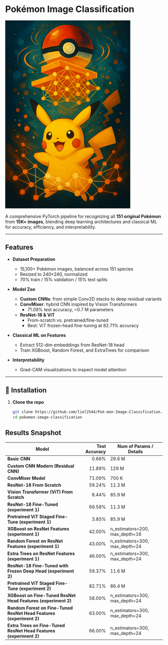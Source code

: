 # Pokémon Image Classification
<img src="./image.png" alt="PokéNet AI" width="400"/>

A comprehensive PyTorch pipeline for recognizing all **151 original Pokémon** from **15K+ images**, blending deep learning architectures and classical ML for accuracy, efficiency, and interpretability.


---

##  Features

- **Dataset Preparation**  
  - 15,100+ Pokémon images, balanced across 151 species  
  - Resized to 240×240, normalized  
  - 70% train / 15% validation / 15% test splits  

- **Model Zoo**  
  - **Custom CNNs**: from simple Conv2D stacks to deep residual variants  
  - **ConvMixer**: hybrid CNN inspired by Vision Transformers  
    - 71.09% test accuracy, ~0.7 M parameters  
  - **ResNet-18 & ViT**  
    - From-scratch vs. pretrained/fine-tuned  
    - Best: ViT frozen-head fine-tuning at 82.71% accuracy  

- **Classical ML on Features**  
  - Extract 512-dim embeddings from ResNet-18 head  
  - Train XGBoost, Random Forest, and ExtraTrees for comparison  

- **Interpretability**  
  - Grad-CAM visualizations to inspect model attention  


---

## 🔧 Installation

1. **Clone the repo**  
   ```bash
   git clone https://github.com/liel2544/Pok-mon-Image-Classification.git
   cd pokemon-image-classification

##  Results Snapshot

| Model                                                         | Test Accuracy | Num of Params / Details                         |
| ------------------------------------------------------------- | ------------: | ------------------------------------------------ |
| **Basic CNN**                                                 |         0.66% | 29.6 M                                           |
| **Custom CNN Modern (Residual CNN)**                          |        11.89% | 129 M                                            |
| **ConvMixer Model**                                           |        71.09% | 700 K                                            |
| **ResNet-18 From Scratch**                                    |        59.24% | 11.3 M                                           |
| **Vision Transformer (ViT) From Scratch**                     |         8.44% | 85.9 M                                           |
| **ResNet-18 Fine-Tuned (experiment 1)**                       |        69.58% | 11.3 M                                           |
| **Pretrained ViT Staged Fine-Tune (experiment 1)**            |         3.85% | 85.9 M                                           |
| **XGBoost on ResNet Features (experiment 1)**                 |        42.00% | n_estimators=200, max_depth=16                   |
| **Random Forest on ResNet Features (experiment 1)**           |        43.00% | n_estimators=300, max_depth=24                   |
| **Extra Trees on ResNet Features (experiment 1)**             |        46.00% | n_estimators=300, max_depth=24                   |
| **ResNet-18 Fine-Tuned with Frozen Deep Head (experiment 2)** |        59.37% | 11.6 M                                           |
| **Pretrained ViT Staged Fine-Tune (experiment 2)**            |        82.71% | 86.4 M                                           |
| **XGBoost on Fine-Tuned ResNet Head Features (experiment 2)**|        58.00% | n_estimators=300, max_depth=24                   |
| **Random Forest on Fine-Tuned ResNet Head Features (experiment 2)** |    63.00% | n_estimators=300, max_depth=24                   |
| **Extra Trees on Fine-Tuned ResNet Head Features (experiment 2)**   |    66.00% | n_estimators=300, max_depth=24                   |

